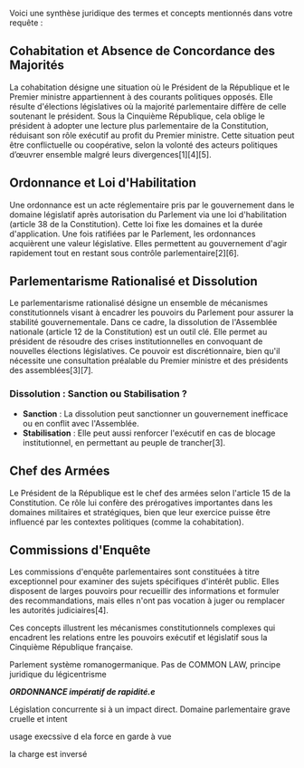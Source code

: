 Voici une synthèse juridique des termes et concepts mentionnés dans votre requête :

## Cohabitation et Absence de Concordance des Majorités
La cohabitation désigne une situation où le Président de la République et le Premier ministre appartiennent à des courants politiques opposés. Elle résulte d'élections législatives où la majorité parlementaire diffère de celle soutenant le président. Sous la Cinquième République, cela oblige le président à adopter une lecture plus parlementaire de la Constitution, réduisant son rôle exécutif au profit du Premier ministre. Cette situation peut être conflictuelle ou coopérative, selon la volonté des acteurs politiques d’œuvrer ensemble malgré leurs divergences[1][4][5].

## Ordonnance et Loi d'Habilitation
Une ordonnance est un acte réglementaire pris par le gouvernement dans le domaine législatif après autorisation du Parlement via une loi d'habilitation (article 38 de la Constitution). Cette loi fixe les domaines et la durée d'application. Une fois ratifiées par le Parlement, les ordonnances acquièrent une valeur législative. Elles permettent au gouvernement d'agir rapidement tout en restant sous contrôle parlementaire[2][6].

## Parlementarisme Rationalisé et Dissolution
Le parlementarisme rationalisé désigne un ensemble de mécanismes constitutionnels visant à encadrer les pouvoirs du Parlement pour assurer la stabilité gouvernementale. Dans ce cadre, la dissolution de l'Assemblée nationale (article 12 de la Constitution) est un outil clé. Elle permet au président de résoudre des crises institutionnelles en convoquant de nouvelles élections législatives. Ce pouvoir est discrétionnaire, bien qu'il nécessite une consultation préalable du Premier ministre et des présidents des assemblées[3][7].

### Dissolution : Sanction ou Stabilisation ?
- **Sanction** : La dissolution peut sanctionner un gouvernement inefficace ou en conflit avec l'Assemblée.
- **Stabilisation** : Elle peut aussi renforcer l'exécutif en cas de blocage institutionnel, en permettant au peuple de trancher[3].

## Chef des Armées
Le Président de la République est le chef des armées selon l'article 15 de la Constitution. Ce rôle lui confère des prérogatives importantes dans les domaines militaires et stratégiques, bien que leur exercice puisse être influencé par les contextes politiques (comme la cohabitation).

## Commissions d'Enquête
Les commissions d'enquête parlementaires sont constituées à titre exceptionnel pour examiner des sujets spécifiques d'intérêt public. Elles disposent de larges pouvoirs pour recueillir des informations et formuler des recommandations, mais elles n'ont pas vocation à juger ou remplacer les autorités judiciaires[4].

Ces concepts illustrent les mécanismes constitutionnels complexes qui encadrent les relations entre les pouvoirs exécutif et législatif sous la Cinquième République française.

Parlement système romanogermanique. Pas de COMMON LAW, principe juridique du légicentrisme

***ORDONNANCE impératif de rapidité.e***

Législation concurrente si à un impact direct.
Domaine parlementaire
grave cruelle et intent

usage execssive d ela force en garde à vue

la charge est inversé